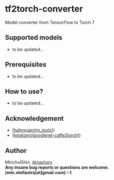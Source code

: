 # tf2torch-converter
Model converter from TensorFlow to Torch 7

## Supported models
+ to be updated...

## Prerequisites
+ to be updated...

## How to use?
+ to be updated...



## Acknowledgement
+ [[hahnyuan/nn_tools]](https://github.com/hahnyuan/nn_tools))  
+ [[kmatzen/googlenet-caffe2torch]](https://github.com/kmatzen/googlenet-caffe2torch))  



## Author
MinchulShin, [@nashory](https://github.com/nashory)  
__Any insane bug reports or questions are welcome. (min.stellastra[at]gmail.com)  :-)__
